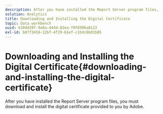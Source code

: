 ```yaml
---
description: After you have installed the Report Server program files, you must download and install the digital certificate provided to you by Adobe.
solution: Analytics
title: Downloading and Installing the Digital Certificate
topic: Data workbench
uuid: 6104d39f-9a8a-444d-82ea-f0f6996a8122
exl-id: b87f3450-12bf-4f29-b1ef-c1bdc6b01b85
---
```

# Downloading and Installing the Digital Certificate{#downloading-and-installing-the-digital-certificate}

After you have installed the Report Server program files, you must download and install the digital certificate provided to you by Adobe.
